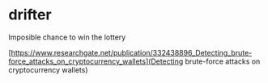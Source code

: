 # drifter

Imposible chance to win the lottery

[https://www.researchgate.net/publication/332438896_Detecting_brute-force_attacks_on_cryptocurrency_wallets](Detecting brute-force attacks on cryptocurrency wallets)

